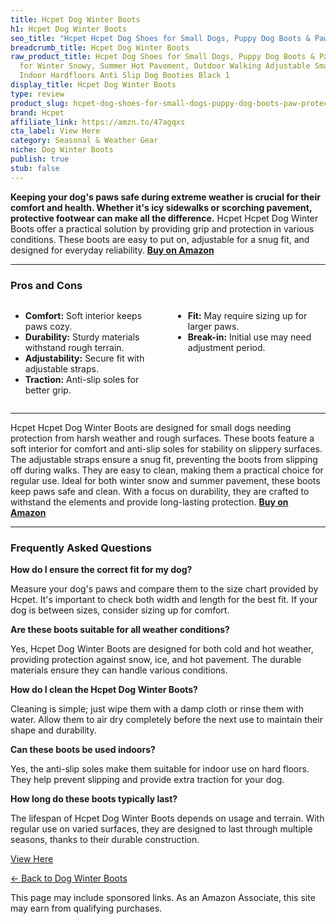 ```yaml
---
title: Hcpet Dog Winter Boots
h1: Hcpet Dog Winter Boots
seo_title: "Hcpet Hcpet Dog Shoes for Small Dogs, Puppy Dog Boots & Paw\u2026"
breadcrumb_title: Hcpet Dog Winter Boots
raw_product_title: Hcpet Dog Shoes for Small Dogs, Puppy Dog Boots & Paw Protectors
  for Winter Snowy, Summer Hot Pavement, Outdoor Walking Adjustable Small Dog Shoes,
  Indoor Hardfloors Anti Slip Dog Booties Black 1
display_title: Hcpet Dog Winter Boots
type: review
product_slug: hcpet-dog-shoes-for-small-dogs-puppy-dog-boots-paw-protectors-for-winte-7cfdd735
brand: Hcpet
affiliate_link: https://amzn.to/47agqxs
cta_label: View Here
category: Seasonal & Weather Gear
niche: Dog Winter Boots
publish: true
stub: false
---
```


<div id="intro" class="full-width">
  <p><strong>Keeping your dog's paws safe during extreme weather is crucial for their comfort and health. Whether it's icy sidewalks or scorching pavement, protective footwear can make all the difference.</strong> Hcpet Hcpet Dog Winter Boots offer a practical solution by providing grip and protection in various conditions. These boots are easy to put on, adjustable for a snug fit, and designed for everyday reliability. <a href="https://amzn.to/47agqxs" rel="nofollow sponsored noopener" target="_blank"><strong>Buy on Amazon</strong></a></p>
</div>

<hr />
<h3 id="pros-cons">Pros and Cons</h3>
<div class="pc-grid" style="display:grid;grid-template-columns:1fr 1fr;gap:16px;">
  <ul>
    <li><strong>Comfort:</strong> Soft interior keeps paws cozy.</li>
    <li><strong>Durability:</strong> Sturdy materials withstand rough terrain.</li>
    <li><strong>Adjustability:</strong> Secure fit with adjustable straps.</li>
    <li><strong>Traction:</strong> Anti-slip soles for better grip.</li>
  </ul>
  <ul>
    <li><strong>Fit:</strong> May require sizing up for larger paws.</li>
    <li><strong>Break-in:</strong> Initial use may need adjustment period.</li>
  </ul>
</div>
<hr />

<div class="full-width">
  <p>Hcpet Hcpet Dog Winter Boots are designed for small dogs needing protection from harsh weather and rough surfaces. These boots feature a soft interior for comfort and anti-slip soles for stability on slippery surfaces. The adjustable straps ensure a snug fit, preventing the boots from slipping off during walks. They are easy to clean, making them a practical choice for regular use. Ideal for both winter snow and summer pavement, these boots keep paws safe and clean. With a focus on durability, they are crafted to withstand the elements and provide long-lasting protection. <a href="https://amzn.to/47agqxs" rel="nofollow sponsored noopener" target="_blank"><strong>Buy on Amazon</strong></a></p>
</div>

<hr />
<h3 id="faqs">Frequently Asked Questions</h3>

<p><strong>How do I ensure the correct fit for my dog?</strong></p>
<p>Measure your dog's paws and compare them to the size chart provided by Hcpet. It's important to check both width and length for the best fit. If your dog is between sizes, consider sizing up for comfort.</p>

<p><strong>Are these boots suitable for all weather conditions?</strong></p>
<p>Yes, Hcpet Dog Winter Boots are designed for both cold and hot weather, providing protection against snow, ice, and hot pavement. The durable materials ensure they can handle various conditions.</p>

<p><strong>How do I clean the Hcpet Dog Winter Boots?</strong></p>
<p>Cleaning is simple; just wipe them with a damp cloth or rinse them with water. Allow them to air dry completely before the next use to maintain their shape and durability.</p>

<p><strong>Can these boots be used indoors?</strong></p>
<p>Yes, the anti-slip soles make them suitable for indoor use on hard floors. They help prevent slipping and provide extra traction for your dog.</p>

<p><strong>How long do these boots typically last?</strong></p>
<p>The lifespan of Hcpet Dog Winter Boots depends on usage and terrain. With regular use on varied surfaces, they are designed to last through multiple seasons, thanks to their durable construction.</p>
<p><a class="btn" href="https://amzn.to/47agqxs" target="_blank" rel="nofollow sponsored noopener">View Here</a></p>
<p><a href="/roundups/seasonal-weather-gear/dog-winter-boots/">← Back to Dog Winter Boots</a></p>
<aside class="disclosure">This page may include sponsored links. As an Amazon Associate, this site may earn from qualifying purchases.</aside>
